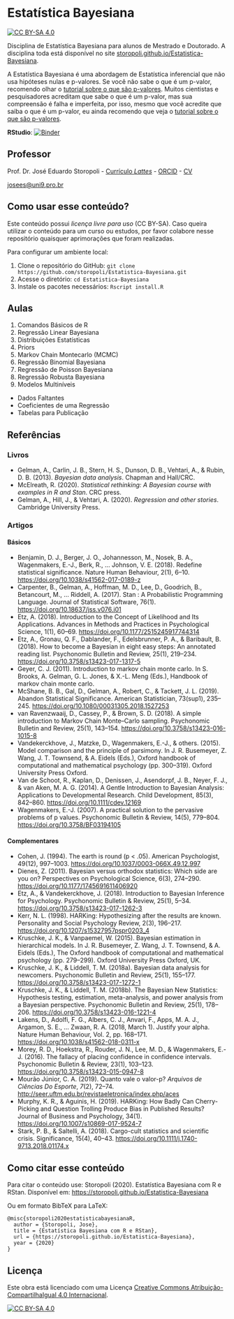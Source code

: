 # Estatística Bayesiana

[![CC BY-SA 4.0][cc-by-sa-shield]][cc-by-sa]

Disciplina de Estatística Bayesiana para alunos de Mestrado e Doutorado. A disciplina toda está disponível no site [storopoli.github.io/Estatistica-Bayesiana](https://storopoli.github.io/Estatistica-Bayesiana).

A Estatística Bayesiana é uma abordagem de Estatística inferencial que não usa hipóteses nulas e p-valores. Se você não sabe o que é um p-valor, recomendo olhar o [tutorial sobre o que são p-valores](https://storopoli.github.io/Estatistica-Bayesiana/pvalores.html). Muitos cientistas e pesquisadores acreditam que sabe o que é um p-valor, mas sua compreensão é falha e imperfeita, por isso, mesmo que você acredite que saiba o que é um p-valor, eu ainda recomendo que veja o [tutorial sobre o que são p-valores](https://storopoli.github.io/Estatistica-Bayesiana/pvalores.html).

**RStudio**: [![Binder](http://mybinder.org/badge_logo.svg)](http://mybinder.org/v2/gh/storopoli/Estatistica-Bayesiana/master?urlpath=rstudio)

## Professor

Prof. Dr. José Eduardo Storopoli - [Currículo *Lattes*](http://lattes.cnpq.br/2281909649311607) - [ORCID](https://orcid.org/0000-0002-0559-5176) - [CV](https://storopoli.github.io)

[josees@uni9.pro.br](mailto:josees@uni9.pro.br)

## Como usar esse conteúdo?

Este conteúdo possui *licença livre para uso* (CC BY-SA). Caso queira utilizar o conteúdo para um curso ou estudos, por favor colabore nesse repositório quaisquer aprimorações que foram realizadas.

Para configurar um ambiente local:

1. Clone o repositório do GitHub: `git clone https://github.com/storopoli/Estatistica-Bayesiana.git`
2. Acesse o diretório: `cd Estatistica-Bayesiana`
3. Instale os pacotes necessários: `Rscript install.R`

## Aulas

1. Comandos Básicos de R
2. Regressão Linear Bayesiana
3. Distribuições Estatísticas
4. Priors
5. Markov Chain Montecarlo (MCMC)
6. Regressão Binomial Bayesiana
7. Regressão de Poisson Bayesiana
8. Regressão Robusta Bayesiana
9. Modelos Multiníveis

* Dados Faltantes
* Coeficientes de uma Regressão
* Tabelas para Publicação

## Referências

### Livros

* Gelman, A., Carlin, J. B., Stern, H. S., Dunson, D. B., Vehtari, A., & Rubin, D. B. (2013). *Bayesian data analysis*. Chapman and Hall/CRC.
* McElreath, R. (2020). *Statistical rethinking: A Bayesian course with examples in R and Stan*. CRC press.
* Gelman, A., Hill, J., & Vehtari, A. (2020). *Regression and other stories*. Cambridge University Press.

### Artigos

#### Básicos

* Benjamin, D. J., Berger, J. O., Johannesson, M., Nosek, B. A., Wagenmakers, E.-J., Berk, R., … Johnson, V. E. (2018). Redefine statistical significance. Nature Human Behaviour, 2(1), 6–10. https://doi.org/10.1038/s41562-017-0189-z
* Carpenter, B., Gelman, A., Hoffman, M. D., Lee, D., Goodrich, B., Betancourt, M., … Riddell, A. (2017). Stan : A Probabilistic Programming Language. Journal of Statistical Software, 76(1). https://doi.org/10.18637/jss.v076.i01
* Etz, A. (2018). Introduction to the Concept of Likelihood and Its Applications. Advances in Methods and Practices in Psychological Science, 1(1), 60–69. https://doi.org/10.1177/2515245917744314
* Etz, A., Gronau, Q. F., Dablander, F., Edelsbrunner, P. A., & Baribault, B. (2018). How to become a Bayesian in eight easy steps: An annotated reading list. Psychonomic Bulletin and Review, 25(1), 219–234. https://doi.org/10.3758/s13423-017-1317-5
* Geyer, C. J. (2011). Introduction to markov chain monte carlo. In S. Brooks, A. Gelman, G. L. Jones, & X.-L. Meng (Eds.), Handbook of markov chain monte carlo.
* McShane, B. B., Gal, D., Gelman, A., Robert, C., & Tackett, J. L. (2019). Abandon Statistical Significance. American Statistician, 73(sup1), 235–245. https://doi.org/10.1080/00031305.2018.1527253
* van Ravenzwaaij, D., Cassey, P., & Brown, S. D. (2018). A simple introduction to Markov Chain Monte–Carlo sampling. Psychonomic Bulletin and Review, 25(1), 143–154. https://doi.org/10.3758/s13423-016-1015-8
* Vandekerckhove, J., Matzke, D., Wagenmakers, E.-J., & others. (2015). Model comparison and the principle of parsimony. In J. R. Busemeyer, Z. Wang, J. T. Townsend, & A. Eidels (Eds.), Oxford handbook of computational and mathematical psychology (pp. 300–319). Oxford University Press Oxford.
* Van de Schoot, R., Kaplan, D., Denissen, J., Asendorpf, J. B., Neyer, F. J., & van Aken, M. A. G. (2014). A Gentle Introduction to Bayesian Analysis: Applications to Developmental Research. Child Development, 85(3), 842–860. https://doi.org/10.1111/cdev.12169
* Wagenmakers, E.-J. (2007). A practical solution to the pervasive problems of p values. Psychonomic Bulletin & Review, 14(5), 779–804. https://doi.org/10.3758/BF03194105

#### Complementares

* Cohen, J. (1994). The earth is round (p < .05). American Psychologist, 49(12), 997–1003. https://doi.org/10.1037/0003-066X.49.12.997
* Dienes, Z. (2011). Bayesian versus orthodox statistics: Which side are you on? Perspectives on Psychological Science, 6(3), 274–290. https://doi.org/10.1177/1745691611406920
* Etz, A., & Vandekerckhove, J. (2018). Introduction to Bayesian Inference for Psychology. Psychonomic Bulletin & Review, 25(1), 5–34. https://doi.org/10.3758/s13423-017-1262-3
* Kerr, N. L. (1998). HARKing: Hypothesizing after the results are known. Personality and Social Psychology Review, 2(3), 196–217. https://doi.org/10.1207/s15327957pspr0203_4
* Kruschke, J. K., & Vanpaemel, W. (2015). Bayesian estimation in hierarchical models. In J. R. Busemeyer, Z. Wang, J. T. Townsend, & A. Eidels (Eds.), The Oxford handbook of computational and mathematical psychology (pp. 279–299). Oxford University Press Oxford, UK.
* Kruschke, J. K., & Liddell, T. M. (2018a). Bayesian data analysis for newcomers. Psychonomic Bulletin and Review, 25(1), 155–177. https://doi.org/10.3758/s13423-017-1272-1
* Kruschke, J. K., & Liddell, T. M. (2018b). The Bayesian New Statistics: Hypothesis testing, estimation, meta-analysis, and power analysis from a Bayesian perspective. Psychonomic Bulletin and Review, 25(1), 178–206. https://doi.org/10.3758/s13423-016-1221-4
* Lakens, D., Adolfi, F. G., Albers, C. J., Anvari, F., Apps, M. A. J., Argamon, S. E., … Zwaan, R. A. (2018, March 1). Justify your alpha. Nature Human Behaviour, Vol. 2, pp. 168–171. https://doi.org/10.1038/s41562-018-0311-x
* Morey, R. D., Hoekstra, R., Rouder, J. N., Lee, M. D., & Wagenmakers, E.-J. (2016). The fallacy of placing confidence in confidence intervals. Psychonomic Bulletin & Review, 23(1), 103–123. https://doi.org/10.3758/s13423-015-0947-8
* Mourão Júnior, C. A. (2019). Quanto vale o valor-p? *Arquivos de Ciências Do Esporte*, *7*(2), 72–74. http://seer.uftm.edu.br/revistaeletronica/index.php/aces
* Murphy, K. R., & Aguinis, H. (2019). HARKing: How Badly Can Cherry-Picking and Question Trolling Produce Bias in Published Results? Journal of Business and Psychology, 34(1). https://doi.org/10.1007/s10869-017-9524-7
* Stark, P. B., & Saltelli, A. (2018). Cargo-cult statistics and scientific crisis. Significance, 15(4), 40–43. https://doi.org/10.1111/j.1740-9713.2018.01174.x

## Como citar esse conteúdo

Para citar o conteúdo use: Storopoli (2020). Estatística Bayesiana com R e RStan. Disponível em: https://storopoli.github.io/Estatistica-Bayesiana

Ou em formato BibTeX para LaTeX:

```
@misc{storopoli2020estatisticabayesianaR,
  author = {Storopoli, Jose},
  title = {Estatística Bayesiana com R e RStan},
  url = {https://storopoli.github.io/Estatistica-Bayesiana},
  year = {2020}
}
```

## Licença

Este obra está licenciado com uma Licença
[Creative Commons Atribuição-CompartilhaIgual 4.0 Internacional][cc-by-sa].

[![CC BY-SA 4.0][cc-by-sa-image]][cc-by-sa]

[cc-by-sa]: http://creativecommons.org/licenses/by-sa/4.0/
[cc-by-sa-image]: https://licensebuttons.net/l/by-sa/4.0/88x31.png
[cc-by-sa-shield]: https://img.shields.io/badge/License-CC%20BY--SA%204.0-lightgrey.svg
